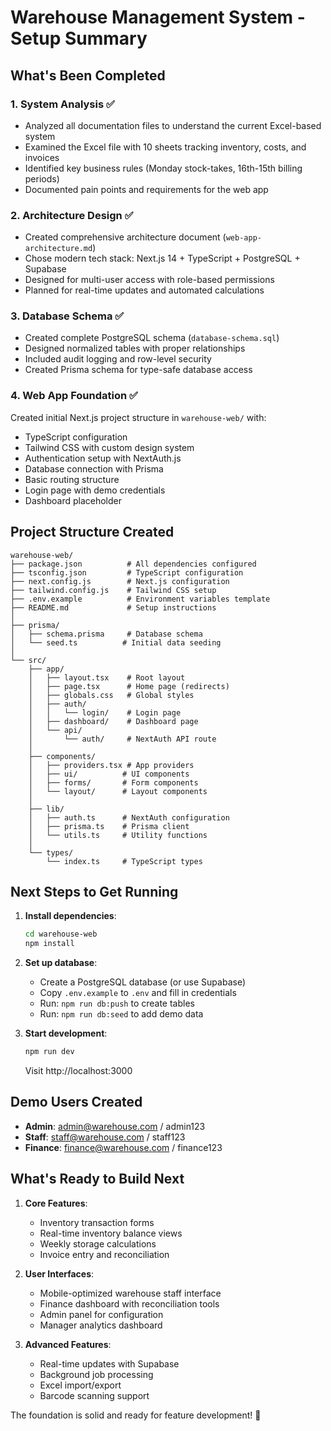 # Warehouse Management System - Setup Summary

## What's Been Completed

### 1. System Analysis ✅
- Analyzed all documentation files to understand the current Excel-based system
- Examined the Excel file with 10 sheets tracking inventory, costs, and invoices
- Identified key business rules (Monday stock-takes, 16th-15th billing periods)
- Documented pain points and requirements for the web app

### 2. Architecture Design ✅
- Created comprehensive architecture document (`web-app-architecture.md`)
- Chose modern tech stack: Next.js 14 + TypeScript + PostgreSQL + Supabase
- Designed for multi-user access with role-based permissions
- Planned for real-time updates and automated calculations

### 3. Database Schema ✅
- Created complete PostgreSQL schema (`database-schema.sql`)
- Designed normalized tables with proper relationships
- Included audit logging and row-level security
- Created Prisma schema for type-safe database access

### 4. Web App Foundation ✅
Created initial Next.js project structure in `warehouse-web/` with:
- TypeScript configuration
- Tailwind CSS with custom design system
- Authentication setup with NextAuth.js
- Database connection with Prisma
- Basic routing structure
- Login page with demo credentials
- Dashboard placeholder

## Project Structure Created

```
warehouse-web/
├── package.json          # All dependencies configured
├── tsconfig.json         # TypeScript configuration
├── next.config.js        # Next.js configuration
├── tailwind.config.js    # Tailwind CSS setup
├── .env.example          # Environment variables template
├── README.md             # Setup instructions
│
├── prisma/
│   ├── schema.prisma     # Database schema
│   └── seed.ts          # Initial data seeding
│
└── src/
    ├── app/
    │   ├── layout.tsx    # Root layout
    │   ├── page.tsx      # Home page (redirects)
    │   ├── globals.css   # Global styles
    │   ├── auth/
    │   │   └── login/    # Login page
    │   ├── dashboard/    # Dashboard page
    │   └── api/
    │       └── auth/     # NextAuth API route
    │
    ├── components/
    │   ├── providers.tsx # App providers
    │   ├── ui/          # UI components
    │   ├── forms/       # Form components
    │   └── layout/      # Layout components
    │
    ├── lib/
    │   ├── auth.ts      # NextAuth configuration
    │   ├── prisma.ts    # Prisma client
    │   └── utils.ts     # Utility functions
    │
    └── types/
        └── index.ts     # TypeScript types
```

## Next Steps to Get Running

1. **Install dependencies**:
   ```bash
   cd warehouse-web
   npm install
   ```

2. **Set up database**:
   - Create a PostgreSQL database (or use Supabase)
   - Copy `.env.example` to `.env` and fill in credentials
   - Run: `npm run db:push` to create tables
   - Run: `npm run db:seed` to add demo data

3. **Start development**:
   ```bash
   npm run dev
   ```
   Visit http://localhost:3000

## Demo Users Created
- **Admin**: admin@warehouse.com / admin123
- **Staff**: staff@warehouse.com / staff123
- **Finance**: finance@warehouse.com / finance123

## What's Ready to Build Next

1. **Core Features**:
   - Inventory transaction forms
   - Real-time inventory balance views
   - Weekly storage calculations
   - Invoice entry and reconciliation

2. **User Interfaces**:
   - Mobile-optimized warehouse staff interface
   - Finance dashboard with reconciliation tools
   - Admin panel for configuration
   - Manager analytics dashboard

3. **Advanced Features**:
   - Real-time updates with Supabase
   - Background job processing
   - Excel import/export
   - Barcode scanning support

The foundation is solid and ready for feature development! 🚀